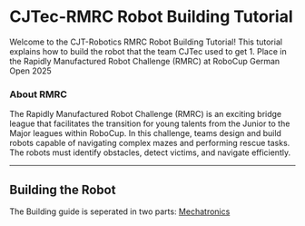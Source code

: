 # CJTec-RMRC Robot Building Tutorial

Welcome to the CJT-Robotics RMRC Robot Building Tutorial! This tutorial explains how to build the robot that the team CJTec used to get 1. Place in the Rapidly Manufactured Robot Challenge (RMRC) at RoboCup German Open 2025 


### About RMRC

​The Rapidly Manufactured Robot Challenge (RMRC) is an exciting bridge league that facilitates the transition for young talents from the Junior to the Major leagues within RoboCup. In this challenge, teams design and build robots capable of navigating complex mazes and performing rescue tasks. The robots must identify obstacles, detect victims, and navigate efficiently.

---

## Building the Robot
The Building guide is seperated in two parts:
[Mechatronics](CJTec-RMRC/Mechatronics.md)

